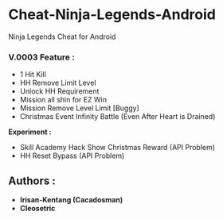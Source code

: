 # Cheat-Ninja-Legends-Android
Ninja Legends Cheat for Android

### V.0003 Feature :

- 1 Hit Kill
- HH Remove Limit Level
- Unlock HH Requirement
- Mission all shin for EZ Win
- Mission Remove Level Limit [Buggy]
- Christmas Event Infinity Battle (Even After Heart is Drained)

**Experiment :**
- Skill Academy Hack Show Christmas Reward (API Problem)
- HH Reset Bypass (API Problem)

## Authors :

- **Irisan-Kentang (Cacadosman)**
- **Cleosetric**
